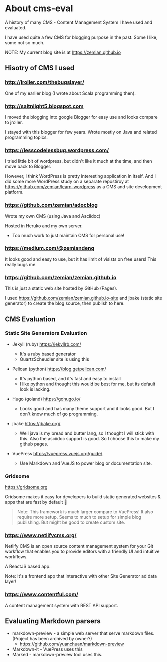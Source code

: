 # About cms-eval

A history of many CMS - Content Management System I have used and evaluated.

I have used quite a few CMS for blogging purpose in the past. Some I like,
some not so much.

NOTE: My current blog site is at https://zemian.github.io

## Hisotry of CMS I used

### http://jroller.com/thebugslayer/

One of my earlier blog (I wrote about Scala programming then).


### http://saltnlight5.blogspot.com

I moved the blogging into google Blogger for easy use and looks compare
to jroller.

I stayed with this blogger for few years. Wrote mostly on Java and related programming
topics.

### https://lesscodelessbug.wordpress.com/

I tried little bit of wordpress, but didn't like it much at the time, and then move back to Blogger.

However, I think WordPress is pretty interesting application in itself. And I did some more WordPress study on a separate repostiroy at https://github.com/zemian/learn-wordpress as a CMS and site development platform.

### https://github.com/zemian/adocblog

Wrote my own CMS (using Java and Asciidoc)

Hosted in Heruko and my own server.

* Too much work to just maintain CMS for personal use!

### https://medium.com/@zemiandeng

It looks good and easy to use, but it has limit of visists on free users!
This really bugs me.

### https://github.com/zemian/zemian.github.io

This is just a static web site hosted by GitHub (Pages).

I used https://github.com/zemian/zemian.github.io-site and jbake (static site generator) 
to create the blog source, then publish to here.



## CMS Evaluation

### Static Site Generators Evaluation

* Jekyll (ruby) https://jekyllrb.com/ 
	- It's a ruby based generator
	- QuartzScheudler site is using this

* Pelican (python) https://blog.getpelican.com/
	- It's python based, and it's fast and easy to install
	- I like python and thought this would be best for me, but its default look is lacking.

* Hugo (goland) https://gohugo.io/
	- Looks good and has many theme support and it looks good. But I don't know much
	of go programming.

* jbake https://jbake.org/
	- Well java is my bread and butter lang, so I thought I will stick with this. Also
	the asciidoc support is good. So I choose this to make my github pages. 

* VuePress https://vuepress.vuejs.org/guide/
	- Use Markdown and VueJS to power blog or documentation site.

### Gridsome 

https://gridsome.org

Gridsome makes it easy for developers to build static generated websites & apps that are fast by default 🚀

> Note: This framework is much larger compare to VuePress! It also require more setup.
> Seems to much to setup for simple blog publishing. But might be good to create custom site.

### https://www.netlifycms.org/

Netlify CMS is an open source content management system for your Git workflow that enables you to provide editors with a friendly UI and intuitive workflows.

A ReactJS based app.

Note: It's a frontend app that interactive with other Site Generator ad data layer!

### https://www.contentful.com/

A content management system with REST API support.

## Evaluating Markdown parsers

* markdown-preview - a simple web server that serve markdown files. (Project has been archived by owner?)
    - https://github.com/yuanchuan/markdown-preview
* Markdown-it - VuePress uses this
* Marked - markdown-preview tool uses this. 
